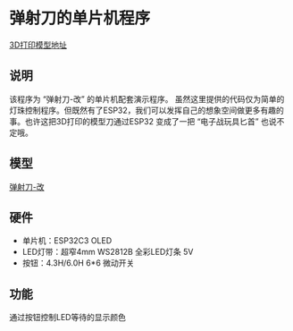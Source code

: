# 弹射刀的单片机程序


[3D打印模型地址](https://makerworld.com/zh/models/510721)

## 说明
该程序为 “弹射刀-改” 的单片机配套演示程序。
虽然这里提供的代码仅为简单的灯珠控制程序。但既然有了ESP32，我们可以发挥自己的想象空间做更多有趣的事。也许这把3D打印的模型刀通过ESP32 变成了一把 “电子战玩具匕首” 也说不定哦。

## 模型
[弹射刀-改]()

## 硬件
 - 单片机：ESP32C3 OLED
 - LED灯带：超窄4mm WS2812B 全彩LED灯条 5V
 - 按钮：4.3H/6.0H 6*6 微动开关

## 功能
通过按钮控制LED等待的显示颜色
